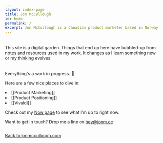 ```yaml
---
layout: index-page
title: Jon McCullough
id: home
permalink: /
excerpt: Jon McCullough is a Canadian product marketer based in Norway. Welcome to his digital garden. 🌳
---
```


<div class="hero-text">
  <p class="hero-title" style="padding-top: 20px;">This site is a digital garden. Things that end up here have bubbled-up from notes and resources used in my work. It changes as I learn something new or my thinking evolves.</p>
  
  <p class="hero-title" style="padding-top: 20px;">Everything's a work in progress. 🌱</p>
  
  <p>Here are a few nice places to dive in:</p>
  
  <li>[[Product Marketing]]</li>
  <li>[[Product Positioning]]</li>
  <li>[[Vivaldi]]</li>
  
  Check out my <a class="internal-link" href="/now/">Now page</a> to see what I'm up to right now.
    
  <p>Want to get in touch? Drop me a line on <a href="mailto:hey@jonm.cc?subject=Hey there"> hey@jonm.cc</a></p>
</div>

<div style="position: relative; width: 75%; float: left; display: block;">
<p><a href="https://jonmccullough.com/">Back to jonmccullough.com</a></p>
</div>
